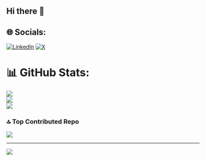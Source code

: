 ## Hi there 👋

<!--
**Danielkilango/Danielkilango** is a ✨ _special_ ✨ repository because its `README.md` (this file) appears on your GitHub profile.

Here are some ideas to get you started:

- 🔭 I’m currently working on ...
- 🌱 I’m currently learning ...
- 👯 I’m looking to collaborate on ...
- 🤔 I’m looking for help with ...
- 💬 Ask me about ...
- 📫 How to reach me: ...
- 😄 Pronouns: ...
- ⚡ Fun fact: ...
-->


## 🌐 Socials:
[![LinkedIn](https://img.shields.io/badge/LinkedIn-%230077B5.svg?logo=linkedin&logoColor=white)](https://linkedin.com/in/https://www.linkedin.com/in/daniel-mwangangi-61a598377/) [![X](https://img.shields.io/badge/X-black.svg?logo=X&logoColor=white)](https://x.com/@KilangoDaniel) 
# 📊 GitHub Stats:
![](https://github-readme-stats.vercel.app/api?username=Danielkilango&theme=dark&hide_border=false&include_all_commits=true&count_private=false)<br/>
![](https://nirzak-streak-stats.vercel.app/?user=Danielkilango&theme=dark&hide_border=false)<br/>
![](https://github-readme-stats.vercel.app/api/top-langs/?username=Danielkilango&theme=dark&hide_border=false&include_all_commits=true&count_private=false&layout=compact)

### 🔝 Top Contributed Repo
![](https://github-contributor-stats.vercel.app/api?username=Danielkilango&limit=5&theme=github_dark_dimmed&combine_all_yearly_contributions=true)

---
[![](https://visitcount.itsvg.in/api?id=Danielkilango&icon=0&color=0)](https://visitcount.itsvg.in)

<!-- Proudly created with GPRM ( https://gprm.itsvg.in ) -->
